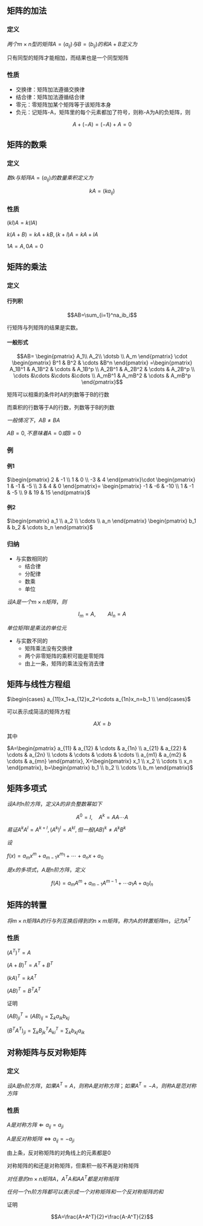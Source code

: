## 矩阵的加法

### 定义

$两个m\times n型的矩阵A=(a_{ij})与B=(b_{ij})的和A+B定义为$

只有同型的矩阵才能相加，而结果也是一个同型矩阵

### 性质

* 交换律：矩阵加法遵循交换律
* 结合律：矩阵加法遵循结合律
* 零元：零矩阵加某个矩阵等于该矩阵本身
* 负元：记矩阵-A，矩阵里的每个元素都加了符号，则称-A为A的负矩阵，则

$$A+(-A)=(-A)+A=0$$

## 矩阵的数乘

### 定义
$数k与矩阵A=(a_{ij})的数量乘积定义为$

$$kA=(ka_{ij})$$

### 性质

$(kl)A=k(lA)$

$k(A+B)=kA+kB,(k+l)A=kA+lA$

$1A=A,0A=0$

## 矩阵的乘法

### 定义

#### 行列积

$$AB=\sum_{i=1}^na_ib_i$$

行矩阵与列矩阵的结果是实数。

#### 一般形式

$$AB=
\begin{pmatrix}
A_1\\
A_2\\
\dotsb \\
A_m
\end{pmatrix}
\cdot
\begin{pmatrix}
B^1 & B^2 & \cdots &B^n
\end{pmatrix}
=\begin{pmatrix}
A_1B^1 & A_1B^2 & \cdots & A_1B^p \\
A_2B^1 & A_2B^2 & \cdots & A_2B^p \\
\cdots &\cdots &\cdots &\cdots \\
A_mB^1 & A_mB^2 & \cdots & A_mB^p
\end{pmatrix}$$

矩阵可以相乘的条件时A的列数等于B的行数

而乘积的行数等于A的行数，列数等于B的列数

$一般情况下，AB\ne BA$

$AB=0,不意味着A=0或B=0$

### 例

#### 例1

$\begin{pmatrix}
2 & -1 \\
1 & 0 \\
-3 & 4
\end{pmatrix}\cdot 
\begin{pmatrix}
1 & -1 & -5 \\
3 & 4 & 0
\end{pmatrix}=
\begin{pmatrix}
-1 & -6 & -10 \\
1 & -1 & -5 \\
9 & 19 & 15
\end{pmatrix}$

#### 例2

$\begin{pmatrix}
a_1 \\
a_2 \\
\cdots \\
a_n
\end{pmatrix}
\begin{pmatrix}
b_1 & b_2 & \cdots b_n
\end{pmatrix}$

### 归纳

* 与实数相同的
  * 结合律
  * 分配律
  * 数乘
  * 单位
  
$设A是一个m\times n矩阵，则$

$$I_m=A,\qquad AI_n=A$$

$单位矩阵I是乘法的单位元$
* 与实数不同的
  * 矩阵乘法没有交换律
  * 两个非零矩阵的乘积可能是零矩阵
  * 由上一条，矩阵的乘法没有消去律

## 矩阵与线性方程组

$\begin{cases}
a_{11}x_1+a_{12}x_2+\cdots a_{1n}x_n=b_1 \\
\end{cases}$

可以表示成简洁的矩阵方程

$$AX=b$$

其中

$A=\begin{pmatrix}
a_{11} & a_{12} & \cdots & a_{1n} \\
a_{21} & a_{22} & \cdots & a_{2n} \\
\cdots & \cdots & \cdots & \cdots \\
a_{m1} & a_{m2} & \cdots & a_{mn}
\end{pmatrix},
X=\begin{pmatrix}
x_1 \\
x_2 \\
\cdots \\
x_n
\end{pmatrix},
b=\begin{pmatrix}
b_1 \\
b_2 \\
\cdots \\ 
b_m
\end{pmatrix}$

## 矩阵多项式

$设A时n阶方阵，定义A的非负整数幂如下$

$$A^0=I,\quad A^k=AA\cdots A$$

$易证A^kA^l=A^{k+l},(A^k)^l=A^{kl},但一般(AB)^k\ne A^k B^k$

$设$

$f(x)=a_mx^m+a_{m-1}x^{m_1}+\cdots +a_nx+a_0$

$是x的多项式，A是n阶方阵，定义$

$$f(A)=a_mA^m+a_{m-1}A^{m-1}+\cdots a_1A+a_0I_n$$


## 矩阵的转置

$将m\times n矩阵A的行与列互换后得到的n\times m 矩阵，称为A的转置矩阵m，记为A^T$

### 性质

$(A^T)^T=A$

$(A+B)^T=A^T+B^T$

$(kA)^T=kA^T$

$(AB)^T=B^TA^T$

证明

$(AB)^T_{ji}=(AB)_{ij}=\sum_{k}a_{ik}b_{kj}$

$(B^TA^T)_{ji}=\sum_{k}B^T_{jk}A^T_{ki}=\sum_{k}b_{kj}a_{ik}$

## 对称矩阵与反对称矩阵

### 定义

$设A是n阶方阵，如果A^T=A，则称A是对称方阵；如果A^T=-A，则称A是范对称方阵$

### 性质

$A是对称方阵\Leftarrow a_{ij}=a_{ji}$

$A是反对称矩阵\Leftrightarrow a_{ij}=-a_{ji}$

由上条，反对称矩阵的对角线上的元素都是0

对称矩阵的和还是对称矩阵，但乘积一般不再是对称矩阵

$对任意的m\times n矩阵A，A^TA和AA^T都是对称矩阵$

$任何一个n阶方阵都可以表示成一个对称矩阵和一个反对称矩阵的和$

证明

$$A=\frac{A+A^T}{2}+\frac{A-A^T}{2}$$